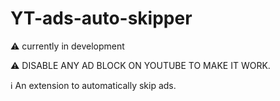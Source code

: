 # YT-ads-auto-skipper
:warning: currently in development

:warning: DISABLE ANY AD BLOCK ON YOUTUBE TO MAKE IT WORK.

ℹ️ An extension to automatically skip ads.
